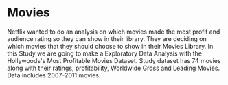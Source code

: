 # Movies
Netflix wanted to do an analysis on which movies made the most profit and audience rating so they can show in their library. They are deciding on which movies that they should choose to show in their Movies Library.
In this Study we are going to make a Exploratory Data Analysis with the Hollywoods's Most Profitable Movies Dataset. Study dataset has 74 movies along with their ratings, profitability, Worldwide Gross and Leading Movies. Data includes 2007-2011 movies.
